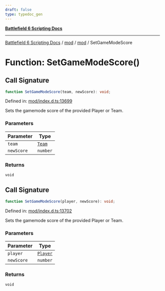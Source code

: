 ```yaml
---
draft: false
type: typedoc_gen
---
```


[**Battlefield 6 Scripting Docs**](../../../_index.md)

***

[Battlefield 6 Scripting Docs](../../../_index.md) / [mod](../../_index.md) / [mod](../_index.md) / SetGameModeScore

# Function: SetGameModeScore()

## Call Signature

```ts
function SetGameModeScore(team, newScore): void;
```

Defined in: [mod/index.d.ts:13699](https://github.com/battlefield-portal-community/portal-docs/blob/ff09b2690670f74de7e97198022e5a97ff1161ff/generators/santiago/mod/index.d.ts#L13699)

Sets the gamemode score of the provided Player or Team.

### Parameters

| Parameter | Type |
| ------ | ------ |
| `team` | [`Team`](../Team/_index.md) |
| `newScore` | `number` |

### Returns

`void`

## Call Signature

```ts
function SetGameModeScore(player, newScore): void;
```

Defined in: [mod/index.d.ts:13702](https://github.com/battlefield-portal-community/portal-docs/blob/ff09b2690670f74de7e97198022e5a97ff1161ff/generators/santiago/mod/index.d.ts#L13702)

Sets the gamemode score of the provided Player or Team.

### Parameters

| Parameter | Type |
| ------ | ------ |
| `player` | [`Player`](../Player/_index.md) |
| `newScore` | `number` |

### Returns

`void`
